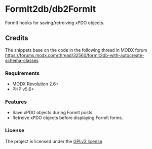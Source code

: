 # FormIt2db/db2FormIt

FormIt hooks for saving/retreiving xPDO objects.

## Credits

The snippets base on the code in the following thread in MODX forum
https://forums.modx.com/thread/32560/formit2db-with-autocreate-schema-classes

### Requirements

* MODX Revolution 2.6+
* PHP v5.6+

### Features

* Save xPDO objects during FormIt posts.
* Retreive xPDO objects before displaying FormIt forms.

### License

The project is licensed under the [GPLv2 license](https://github.com/Jako/FormIt2db/LICENSE.md).
